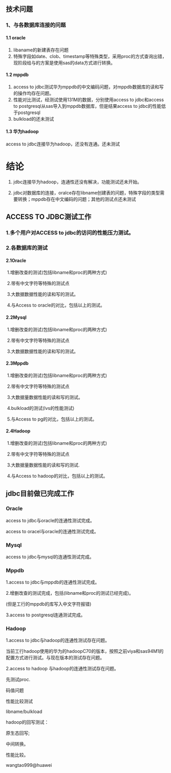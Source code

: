 ## 技术问题

### 1、与各数据库连接的问题

#### 1.1 oracle

1. libaname的新建表存在问题
2. 特殊字段如date、clob、timestamp等特殊类型，采用proc的方式查询出错，现阶段给与的方案是使用sas的data方式进行转换。     

#### 1.2 mppdb

1. access to jdbc测试华为mppdb的中文编码问题，对mppdb数据库的读和写的操作均存在问题。
2. 性能对比测试，经测试使用131M的数据，分别使用access to jdbc和access to postgresql从sas导入到mppdb数据库，但是结果access to jdbc的性能低于postgresql
3. bulkload的还未测试

#### 1.3  华为hadoop

access to jdbc连接华为hadoop，还没有连通。还未测试



# 结论

1. jdbc连接华为hadoop，连通性还没有解决，功能测试还未开始。

2. jdbc对数据库的连接，oralce存在libname创建表的问题，特殊字段的类型需要转换；mppdb存在中文编码的问题；其他的测试点还未测试












## ACCESS TO JDBC测试工作

### 1.多个用户对ACCESS to jdbc的访问的性能压力测试。

### 2.各数据库的测试

#### 2.1Oracle

​	1.增删改查的测试(包括libname和proc的两种方式)

​        2.带有中文字符等特殊的测试点

​        3.大数据数据性能的读和写的测试。

​	4.与Access to oracle的对比，包括以上的测试。

#### 2.2Mysql

​	1.增删改查的测试(包括libname和proc的两种方式)

​        2.带有中文字符等特殊的测试点

​        3.大数据数据性能的读和写的测试。

#### 2.3Mppdb

​	1.增删改查的测试(包括libname和proc的两种方式)

​        2.带有中文字符等特殊的测试点

​        3.大数据量数据性能的读和写的测试。

​        4.bulkload的测试(lvs的性能测试)

​	5.与Access to pg的对比，包括以上的测试。

#### 2.4Hadoop

​	1.增删改查的测试(包括libname和proc的两种方式)

​        2.带有中文字符等特殊的测试点

​        3.大数据量数据性能的读和写的测试.

​	4.与Access to hadoop的对比，包括以上的测试。



## jdbc目前做已完成工作

### Oracle

access to jdbc与oracle的连通性测试完成。

access to oracel与oracle的连通性测试完成。

### Mysql

access to jdbc与mysql的连通性测试完成。

### Mppdb

1.access to jdbc与mppdb的连通性测试完成。

2.增删改查的测试完成，包括(libname和proc的测试已经完成)。

(但是工行的mppdb的库写入中文字符报错)

3.access to postgresql连通测试完成。

### Hadoop

1.access to jdbc与hadoop的连通性测试存在问题。

 当前工行hadoop使用的华为的hadoopC70的版本，按照之前viya和sas94M1的配置方式进行测试。与现在版本的测试存在问题。

2.access to hadoop 与hadoop的连通性测试存在问题。



先测试proc.

码值问题

性能比较测试



libname/bulkload





hadoop的回写测试：

原生态回写;

中间转换。

性能比较。

wangtao999@huawei